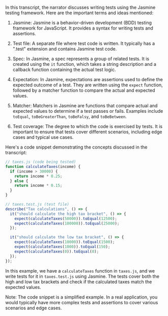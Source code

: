In this transcript, the narrator discusses writing tests using the Jasmine testing framework. Here are the important terms and ideas mentioned:

1. Jasmine: Jasmine is a behavior-driven development (BDD) testing framework for JavaScript. It provides a syntax for writing tests and assertions.

2. Test file: A separate file where test code is written. It typically has a ".test" extension and contains Jasmine test code.

3. Spec: In Jasmine, a spec represents a group of related tests. It is created using the `it` function, which takes a string description and a callback function containing the actual test logic.

4. Expectation: In Jasmine, expectations are assertions used to define the expected outcome of a test. They are written using the `expect` function, followed by a matcher function to compare the actual and expected values.

5. Matcher: Matchers in Jasmine are functions that compare actual and expected values to determine if a test passes or fails. Examples include `toEqual`, `toBeGreaterThan`, `toBeFalsy`, and `toBeBetween`.

6. Test coverage: The degree to which the code is exercised by tests. It is important to ensure that tests cover different scenarios, including edge cases and typical use cases.

Here's a code snippet demonstrating the concepts discussed in the transcript:

```javascript
// taxes.js (code being tested)
function calculateTaxes(income) {
  if (income > 30000) {
    return income * 0.25;
  } else {
    return income * 0.15;
  }
}

// taxes.test.js (test file)
describe("Tax calculations", () => {
  it("should calculate the high tax bracket", () => {
    expect(calculateTaxes(50000)).toEqual(12500);
    expect(calculateTaxes(100000)).toEqual(25000);
  });

  it("should calculate the low tax bracket", () => {
    expect(calculateTaxes(10000)).toEqual(1500);
    expect(calculateTaxes(1000)).toEqual(150);
    expect(calculateTaxes(0)).toEqual(0);
  });
});
```

In this example, we have a `calculateTaxes` function in `taxes.js`, and we write tests for it in `taxes.test.js` using Jasmine. The tests cover both the high and low tax brackets and check if the calculated taxes match the expected values.

Note: The code snippet is a simplified example. In a real application, you would typically have more complex tests and assertions to cover various scenarios and edge cases.